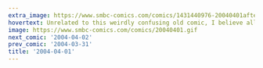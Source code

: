 ```yaml
---
extra_image: https://www.smbc-comics.com/comics/1431440976-20040401after.png
hovertext: Unrelated to this weirdly confusing old comic, I believe all the comics I did in 2004 are from a short period when I had moved to LA but was unable to find a job for a while. That's why they're different stylewise than the stuff before and after.
image: https://www.smbc-comics.com/comics/20040401.gif
next_comic: '2004-04-02'
prev_comic: '2004-03-31'
title: '2004-04-01'
---
```


